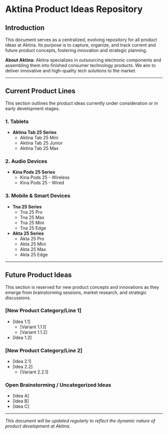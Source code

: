 # Aktina Product Ideas Repository

## Introduction

This document serves as a centralized, evolving repository for all product ideas at Aktina. Its purpose is to capture, organize, and track current and future product concepts, fostering innovation and strategic planning.

**About Aktina:** Aktina specializes in outsourcing electronic components and assembling them into finished consumer technology products. We aim to deliver innovative and high-quality tech solutions to the market.

---

## Current Product Lines

This section outlines the product ideas currently under consideration or in early development stages.

### 1. Tablets

*   **Aktina Tab 25 Series**
    *   Aktina Tab 25 Mini
    *   Aktina Tab 25 Junior
    *   Aktina Tab 25 Max

### 2. Audio Devices

*   **Kina Pods 25 Series**
    *   Kina Pods 25 - Wireless
    *   Kina Pods 25 - Wired

### 3. Mobile & Smart Devices

*   **Tna 25 Series**
    *   Tna 25 Pro
    *   Tna 25 Max
    *   Tna 25 Mini
    *   Tna 25 Edge
*   **Akta 25 Series**
    *   Akta 25 Pro
    *   Akta 25 Mini
    *   Akta 25 Max
    *   Akta 25 Edge

---

## Future Product Ideas

This section is reserved for new product concepts and innovations as they emerge from brainstorming sessions, market research, and strategic discussions.

### [New Product Category/Line 1]
*   [Idea 1.1]
    *   [Variant 1.1.1]
    *   [Variant 1.1.2]
*   [Idea 1.2]

### [New Product Category/Line 2]
*   [Idea 2.1]
*   [Idea 2.2]
    *   [Variant 2.2.1]

### Open Brainstorming / Uncategorized Ideas
*   [Idea A]
*   [Idea B]
*   [Idea C]

---
*This document will be updated regularly to reflect the dynamic nature of product development at Aktina.*
